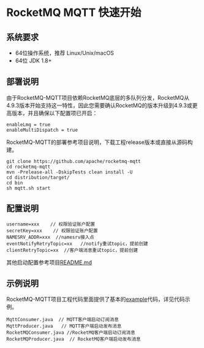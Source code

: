 # RocketMQ MQTT 快速开始

## 系统要求
* 64位操作系统，推荐 Linux/Unix/macOS
* 64位 JDK 1.8+

## 部署说明
由于RocketMQ-MQTT项目依赖RocketMQ底层的多队列分发，RocketMQ从4.9.3版本开始支持这一特性，因此您需要确认RocketMQ的版本升级到4.9.3或更高版本，并且确保以下配置项已开启：
```text
enableLmq = true 
enableMultiDispatch = true
```

RocketMQ-MQTT的部署参考项目说明，下载工程release版本或直接从源码构建。
```text
git clone https://github.com/apache/rocketmq-mqtt
cd rocketmq-mqtt 
mvn -Prelease-all -DskipTests clean install -U 
cd distribution/target/ 
cd bin
sh mqtt.sh start
```

## 配置说明
```text
username=xxx    // 权限验证账户配置
secretKey=xxx    // 权限验证账户配置
NAMESRV_ADDR=xxx  //namesrv接入点
eventNotifyRetryTopic=xx   //notify重试topic，提前创建
clientRetryTopic=xx  //客户端消息重试topic，提前创建
```

其他启动配置参考项目[README.md](https://github.com/apache/rocketmq-mqtt/blob/main/README.md)

## 示例说明
RocketMQ-MQTT项目工程代码里面提供了基本的[example](https://github.com/apache/rocketmq-mqtt/tree/main/mqtt-example)代码，详见代码示例。
```text
MqttConsumer .java  // MQTT客户端启动订阅消息
MqttProducer .java   // MQTT客户端启动发布消息
RocketMQConsumer .java //RocketMQ客户端启动订阅消息
RocketMQProducer .java  // RocketMQ客户端启动发布消息
```